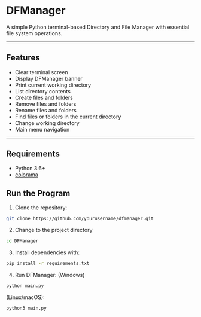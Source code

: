 # DFManager

A simple Python terminal-based Directory and File Manager with essential file system operations.

---

## Features

- Clear terminal screen
- Display DFManager banner
- Print current working directory
- List directory contents
- Create files and folders
- Remove files and folders
- Rename files and folders
- Find files or folders in the current directory
- Change working directory
- Main menu navigation

---

## Requirements

- Python 3.6+
- [colorama](https://pypi.org/project/colorama/)

## Run the Program

1. Clone the repository:

```bash
git clone https://github.com/yourusername/dfmanager.git
```

2. Change to the project directory

```bash
cd DFManager
```

3. Install dependencies with:

```bash
pip install -r requirements.txt
```

4. Run DFManager:
   (Windows)

```bash
python main.py
```

(Linux/macOS):

```bash
python3 main.py
```
